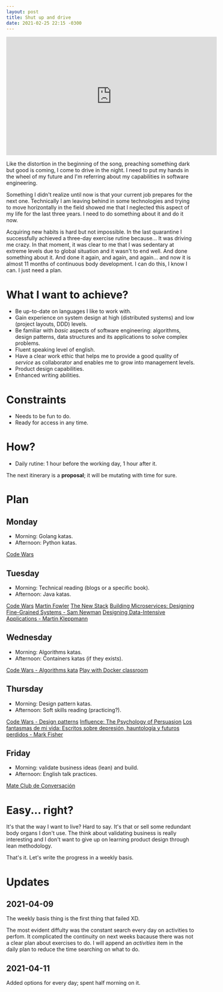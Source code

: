 ```yaml
---
layout: post
title: Shut up and drive
date: 2021-02-25 22:15 -0300
---
```


<iframe width="560" height="315" src="https://www.youtube-nocookie.com/embed/WEMVdaSZ-f0" frameborder="0" allow="accelerometer; autoplay; clipboard-write; encrypted-media; gyroscope; picture-in-picture" allowfullscreen></iframe>

Like the distortion in the beginning of the song, preaching something dark but
good is coming, I come to drive in the night. I need to put my hands in the
wheel of my future and I'm referring about my capabilities in software
engineering.

Something I didn't realize until now is that your current job prepares for the
next one. Technically I am leaving behind in some technologies and trying to
move horizontally in the field showed me that I neglected this aspect of my life
for the last three years. I need to do something about it and do it now.

Acquiring new habits is hard but not impossible. In the last quarantine I
successfully achieved a three-day exercise rutine because... It was driving me
crazy. In that moment, it was clear to me that I was sedentary at extreme levels
due to global situation and it wasn't to end well. And done something about it.
 And done it again, and again, and again... and now it is almost 11 months of
 continuous body development. I can do this, I know I can. I just need a plan.

# What I want to achieve?

* Be up-to-date on languages I like to work with.
* Gain experience on system design at high (distributed systems) and low
  (project layouts, DDD) levels.
* Be familiar with _basic_ aspects of software engineering: algorithms, design
  patterns, data structures and its applications to solve complex problems.
* Fluent speaking level of english.
* Have a clear work ethic that helps me to provide a good quality of _service_
  as collaborator and enables me to grow into management levels.
* Product design capabilities.
* Enhanced writing abilities.

# Constraints

* Needs to be fun to do.
* Ready for access in any time.

# How?

* Daily rutine: 1 hour before the working day, 1 hour after it.

The next itinerary is a **proposal**; it will be mutating with time for sure.

# Plan

## Monday

* Morning: Golang katas.
* Afternoon: Python katas.

[Code Wars](https://www.codewars.com/)

## Tuesday

* Morning: Technical reading (blogs or a specific book).
* Afternoon: Java katas.

[Code Wars](https://www.codewars.com/)
[Martin Fowler](https://www.martinfowler.com/)
[The New Stack](https://thenewstack.io/)
[Building Microservices: Designing Fine-Grained Systems - Sam Newman](https://www.goodreads.com/book/show/22512931-building-microservices)
[Designing Data-Intensive Applications - Martin Kleppmann](https://www.goodreads.com/book/show/23463279-designing-data-intensive-applications)

## Wednesday

* Morning: Algorithms katas.
* Afternoon: Containers katas (if they exists).

[Code Wars - Algorithms kata](https://www.codewars.com/collections/algorithms-kata)
[Play with Docker classroom](https://training.play-with-docker.com/alacart/)

## Thursday

* Morning: Design pattern katas.
* Afternoon: Soft skills reading (practicing?).

[Code Wars - Design patterns](https://www.codewars.com/collections/design-patterns)
[Influence: The Psychology of Persuasion](https://www.goodreads.com/book/show/28815.Influence)
[Los fantasmas de mi vida: Escritos sobre depresión, hauntología y futuros perdidos - Mark Fisher](https://www.goodreads.com/book/show/38937969-los-fantasmas-de-mi-vida)

## Friday

* Morning: validate business ideas (lean) and build.
* Afternoon: English talk practices.

[Mate Club de Conversación](https://mate-club.com.ar/)

# Easy... right?

It's that the way I want to live? Hard to say. It's that or sell some redundant
body organs I don't use. The think about validating business is really
interesting and I don't want to give up on learning product design through lean
methodology.

That's it. Let's write the progress in a weekly basis.

# Updates

## 2021-04-09

The weekly basis thing is the first thing that failed XD.

The most evident diffulty was the constant search every day on activities to
perfom. It complicated the continuity on next weeks bacause there was not a
clear plan about exercises to do. I will append an _activities_ item in the
daily plan to reduce the time searching on what to do.

## 2021-04-11

Added options for every day; spent half morning on it.
